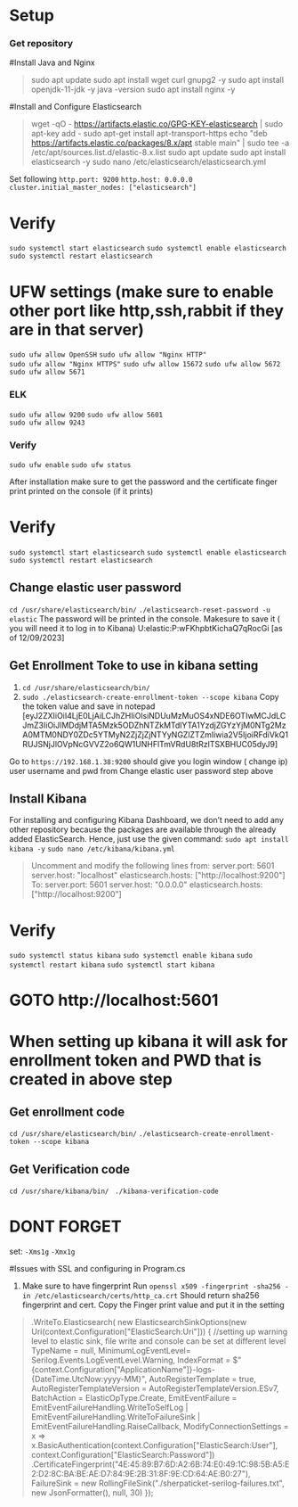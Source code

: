 # Setup
### Get repository
#Install Java and Nginx
>sudo apt update
sudo apt install wget curl gnupg2 -y
sudo apt install openjdk-11-jdk -y
java -version
sudo apt install nginx -y


#Install and Configure Elasticsearch
>wget -qO - https://artifacts.elastic.co/GPG-KEY-elasticsearch | sudo apt-key add -
sudo apt-get install apt-transport-https
echo "deb https://artifacts.elastic.co/packages/8.x/apt stable main" | sudo tee -a /etc/apt/sources.list.d/elastic-8.x.list
sudo apt update
sudo apt install elasticsearch -y
sudo nano /etc/elasticsearch/elasticsearch.yml

Set following
`http.port: 9200`
`http.host: 0.0.0.0`
`cluster.initial_master_nodes: ["elasticsearch"]`

# Verify
`sudo systemctl start elasticsearch`
`sudo systemctl enable elasticsearch`
`sudo systemctl restart elasticsearch`

# UFW settings (make sure to enable other port like http,ssh,rabbit if they are in that server)

`sudo ufw allow OpenSSH`
`sudo ufw allow "Nginx HTTP"`  
`sudo ufw allow "Nginx HTTPS"` 
`sudo ufw allow 15672`
`sudo ufw allow 5672`
`sudo ufw allow 5671` 

### ELK
`sudo ufw allow 9200`
`sudo ufw allow 5601`  
`sudo ufw allow 9243` 

### Verify
`sudo ufw enable`
`sudo ufw status`

After installation make sure to get the password and the certificate finger print printed on the console (if it prints)

# Verify
`sudo systemctl start elasticsearch`
`sudo systemctl enable elasticsearch`
`sudo systemctl restart elasticsearch`

## Change elastic user password 

`cd /usr/share/elasticsearch/bin/`
`./elasticsearch-reset-password -u elastic`
The password will be printed in the console. Makesure to save it ( you will need it to log in to Kibana)
U:elastic:P:wFKhpbtKichaQ7qRocGi [as of 12/09/2023]

## Get Enrollment Toke to use in kibana setting
1. `cd /usr/share/elasticsearch/bin/`
1. `sudo ./elasticsearch-create-enrollment-token --scope kibana`
Copy the token value and save in notepad
[eyJ2ZXIiOiI4LjE0LjAiLCJhZHIiOlsiNDUuMzMuOS4xNDE6OTIwMCJdLCJmZ3IiOiJlMDdjMTA5Mzk5ODZhNTZkMTdlYTA1YzdjZGYzYjM0NTg2MzA0MTM0NDY0ZDc5YTMyN2ZjZjZjNTYyNGZlZTZmIiwia2V5IjoiRFdiVkQ1RUJSNjJlOVpNcGVVZ2o6QW1UNHFlTmVRdU8tRzlTSXBHUC05dyJ9]

Go to 
`https://192.168.1.38:9200` should give you login window ( change ip) user username and pwd from Change elastic user password step above

## Install Kibana
For installing and configuring Kibana Dashboard, we don’t need to add any other repository because the packages are available through the already added ElasticSearch. Hence, just use the given command:
`sudo apt install kibana -y`
`sudo nano /etc/kibana/kibana.yml`
>Uncomment and modify the following lines from:
server.port: 5601
server.host: "localhost"
elasticsearch.hosts: ["http://localhost:9200"]
To:
server.port: 5601
server.host: "0.0.0.0"
elasticsearch.hosts: ["http://localhost:9200"]

# Verify
`sudo systemctl status kibana`
`sudo systemctl enable kibana`
`sudo systemctl restart kibana`
`sudo systemctl start kibana`

# GOTO http://localhost:5601

# When setting up kibana it will ask for enrollment token and PWD that is created in above step

## Get enrollment code
`cd /usr/share/elasticsearch/bin/`
`./elasticsearch-create-enrollment-token --scope kibana`

## Get Verification code
`cd /usr/share/kibana/bin/`
` ./kibana-verification-code`


# DONT FORGET

set:
`-Xms1g`
`-Xmx1g`

#Issues with SSL and configuring in Program.cs
1. Make sure to have fingerprint 
    Run
    `openssl x509 -fingerprint -sha256 -in /etc/elasticsearch/certs/http_ca.crt`
    Should return sha256 fingerprint and cert. Copy the Finger print value and put it in the setting 
>.WriteTo.Elasticsearch(
        new ElasticsearchSinkOptions(new Uri(context.Configuration["ElasticSearch:Uri"]))
        {
            //setting up warning level to elastic sink, file write and console can be set at different level
            TypeName = null,
            MinimumLogEventLevel= Serilog.Events.LogEventLevel.Warning,
            IndexFormat = $"{context.Configuration["ApplicationName"]}-logs-{DateTime.UtcNow:yyyy-MM}",
            AutoRegisterTemplate = true,
            AutoRegisterTemplateVersion = AutoRegisterTemplateVersion.ESv7,
            BatchAction = ElasticOpType.Create,
            EmitEventFailure = EmitEventFailureHandling.WriteToSelfLog |
                               EmitEventFailureHandling.WriteToFailureSink |
                               EmitEventFailureHandling.RaiseCallback,
            ModifyConnectionSettings = x => 
                x.BasicAuthentication(context.Configuration["ElasticSearch:User"], context.Configuration["ElasticSearch:Password"])
                .CertificateFingerprint("4E:45:89:B7:6D:A2:6B:74:E0:49:1C:98:5B:A5:E2:D2:8C:BA:BE:AE:D7:84:9E:2B:31:8F:9E:CD:64:AE:B0:27"),
            FailureSink = new RollingFileSink("./sherpaticket-serilog-failures.txt", new JsonFormatter(), null, 30)
        }); 
    